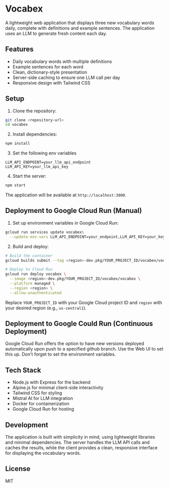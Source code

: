 # Vocabex

A lightweight web application that displays three new vocabulary words daily, complete with definitions and example sentences. The application uses an LLM to generate fresh content each day.

## Features

- Daily vocabulary words with multiple definitions
- Example sentences for each word
- Clean, dictionary-style presentation
- Server-side caching to ensure one LLM call per day
- Responsive design with Tailwind CSS

## Setup

1. Clone the repository:
```bash
git clone <repository-url>
cd vocabex
```

2. Install dependencies:
```bash
npm install
```

3. Set the following env variables
```
LLM_API_ENDPOINT=your_llm_api_endpoint
LLM_API_KEY=your_llm_api_key
```

4. Start the server:
```bash
npm start
```

The application will be available at `http://localhost:3000`.

## Deployment to Google Cloud Run (Manual)

1. Set up environment variables in Google Cloud Run:
```bash
gcloud run services update vocabex\
  --update-env-vars LLM_API_ENDPOINT=your_endpoint,LLM_API_KEY=your_key
```

2. Build and deploy:
```bash
# Build the container
gcloud builds submit --tag <region>-dev.pkg/YOUR_PROJECT_ID/vocabex/vocabex

# Deploy to Cloud Run
gcloud run deploy vocabex \
  --image <region>-dev.pkg/YOUR_PROJECT_ID/vocabex/vocabex \
  --platform managed \
  --region <region> \
  --allow-unauthenticated
```

Replace `YOUR_PROJECT_ID` with your Google Cloud project ID and `region` with your desired region (e.g., `us-central1`).

## Deployment to Google Could Run (Continuous Deployment)

Google Cloud Run offers the option to have new versions deployed automatically upon push to a specified github branch.
Use the Web UI to set this up. Don't forget to set the environment variables.


## Tech Stack

- Node.js with Express for the backend
- Alpine.js for minimal client-side interactivity
- Tailwind CSS for styling
- Mistral AI for LLM integration
- Docker for containerization
- Google Cloud Run for hosting

## Development

The application is built with simplicity in mind, using lightweight libraries and minimal dependencies. The server handles the LLM API calls and caches the results, while the client provides a clean, responsive interface for displaying the vocabulary words.

## License

MIT 